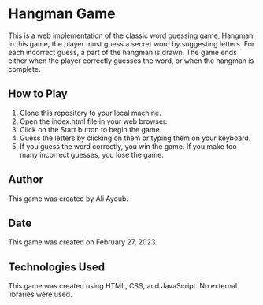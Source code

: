 <h1>Hangman Game</h1>
    <p>This is a web implementation of the classic word guessing game, Hangman. In this game, the player must guess a secret word by suggesting letters. For each incorrect guess, a part of the hangman is drawn. The game ends either when the player correctly guesses the word, or when the hangman is complete.</p>
    <h2>How to Play</h2>
    <ol>
      <li>Clone this repository to your local machine.</li>
      <li>Open the index.html file in your web browser.</li>
      <li>Click on the Start button to begin the game.</li>
      <li>Guess the letters by clicking on them or typing them on your keyboard.</li>
      <li>If you guess the word correctly, you win the game. If you make too many incorrect guesses, you lose the game.</li>
    </ol>
    <h2>Author</h2>
    <p>This game was created by Ali Ayoub.</p>
    <h2>Date</h2>
    <p>This game was created on February 27, 2023.</p>
    <h2>Technologies Used</h2>
    <p>This game was created using HTML, CSS, and JavaScript. No external libraries were used.</p>
